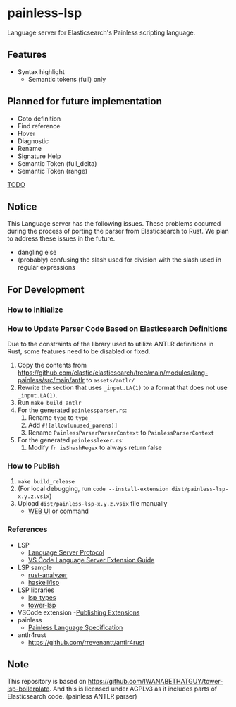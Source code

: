 # painless-lsp

Language server for Elasticsearch's Painless scripting language.

## Features

- Syntax highlight
    - Semantic tokens (full) only

## Planned for future implementation

- Goto definition
- Find reference
- Hover
- Diagnostic
- Rename
- Signature Help
- Semantic Token (full_delta)
- Semantic Token (range)

[TODO](./TODO.md)

## Notice

This Language server has the following issues. These problems occurred during the process of porting the parser from Elasticsearch to Rust. We plan to address these issues in the future.

- dangling else
- (probably) confusing the slash used for division with the slash used in regular expressions

## For Development

### How to initialize

### How to Update Parser Code Based on Elasticsearch Definitions

Due to the constraints of the library used to utilize ANTLR definitions in Rust, some features need to be disabled or fixed.

1. Copy the contents from https://github.com/elastic/elasticsearch/tree/main/modules/lang-painless/src/main/antlr to `assets/antlr/`
2. Rewrite the section that uses `_input.LA(1)` to a format that does not use `_input.LA(1)`.
3. Run `make build_antlr`
4. For the generated `painlessparser.rs`:
    1. Rename `type` to `type_`
    2. Add `#![allow(unused_parens)]`
    3. Rename `PainlessParserParserContext` to `PainlessParserContext`
5. For the generated `painlesslexer.rs`:
    1. Modify `fn isShashRegex` to always return false

### How to Publish

1. `make build_release`
2. (For local debugging, run `code --install-extension dist/painless-lsp-x.y.z.vsix`)
3. Upload `dist/painless-lsp-x.y.z.vsix` file manually
    - [WEB UI](https://marketplace.visualstudio.com/) or command

### References

- LSP
    - [Language Server Protocol](https://microsoft.github.io/language-server-protocol/)
    - [VS Code Language Server Extension Guide](https://code.visualstudio.com/api/language-extensions/language-server-extension-guide)
- LSP sample
    - [rust-analyzer](https://github.com/rust-lang/rust-analyzer)
    - [haskell/lsp](https://github.com/haskell/lsp)
- LSP libraries
    - [lsp_types](https://docs.rs/lsp-types/latest/lsp_types/)
    - [tower-lsp](https://github.com/ebkalderon/tower-lsp)
- VSCode extension
    -[Publishing Extensions](https://code.visualstudio.com/api/working-with-extensions/publishing-extension)
- painless
    - [Painless Language Specification](https://www.elastic.co/guide/en/elasticsearch/painless/8.17/painless-lang-spec.html)
- antlr4rust
    - https://github.com/rrevenantt/antlr4rust

## Note

This repository is based on https://github.com/IWANABETHATGUY/tower-lsp-boilerplate.
And this is licensed under AGPLv3 as it includes parts of Elasticsearch code. (painless ANTLR parser)

